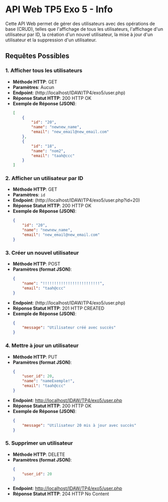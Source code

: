 
# API Web TP5 Exo 5 - Info

Cette API Web permet de gérer des utilisateurs avec des opérations de base (CRUD), telles que l'affichage de tous les utilisateurs, l'affichage d'un utilisateur par ID, la création d'un nouvel utilisateur, la mise à jour d'un utilisateur et la suppression d'un utilisateur.

## Requêtes Possibles

### 1. Afficher tous les utilisateurs

- **Méthode HTTP**: GET
- **Paramètres**: Aucun
- **Endpoint**: (http://localhost/IDAW/TP4/exo5/user.php)
- **Réponse Statut HTTP**: 200 HTTP OK
- **Exemple de Réponse (JSON)**:
   ```json
   [
       {
           "id": "20",
           "name": "newnew_name",
           "email": "new_email@new_email.com"
       },
       {
           "id": "18",
           "name": "nom2",
           "email": "taah@ccc"
       }
   ]
   ```

### 2. Afficher un utilisateur par ID

- **Méthode HTTP**: GET
- **Paramètres**: `id`
- **Endpoint**: (http://localhost/IDAW/TP4/exo5/user.php?id=20)
- **Réponse Statut HTTP**: 200 HTTP OK
- **Exemple de Réponse (JSON)**:
   ```json
   {
       "id": "20",
       "name": "newnew_name",
       "email": "new_email@new_email.com"
   }
   ```

### 3. Créer un nouvel utilisateur

- **Méthode HTTP**: POST
- **Paramètres (format JSON)**:
   ```json
   {
       "name": "!!!!!!!!!!!!!!!!!!!!!!!!!",
       "email": "taah@ccc"
   }
   ```
- **Endpoint**: (http://localhost/IDAW/TP4/exo5/user.php)
- **Réponse Statut HTTP**: 201 HTTP CREATED
- **Exemple de Réponse (JSON)**:
   ```json
   {
       "message": "Utilisateur créé avec succès"
   }
   ```

### 4. Mettre à jour un utilisateur

- **Méthode HTTP**: PUT
- **Paramètres (format JSON)**:
   ```json
   {
       "user_id": 20,
       "name": "nameExemple!",
       "email": "taah@ccc"
   }
   ```
- **Endpoint**: [http://localhost/IDAW/TP4/exo5/user.php](http://localhost/IDAW/TP4/exo5/user.php)
- **Réponse Statut HTTP**: 200 HTTP OK
- **Exemple de Réponse (JSON)**:
   ```json
   {
       "message": "Utilisateur 20 mis à jour avec succès"
   }
   ```

### 5. Supprimer un utilisateur

- **Méthode HTTP**: DELETE
- **Paramètres (format JSON)**:
   ```json
   {
       "user_id": 20
   }
   ```
- **Endpoint**: [http://localhost/IDAW/TP4/exo5/user.php](http://localhost/IDAW/TP4/exo5/user.php)
- **Réponse Statut HTTP**: 204 HTTP No Content



